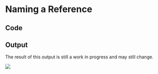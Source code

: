 # Naming a Reference

## Code

<code-block src="ERModel/reference-with-name.ermd"/>

## Output

<note>The result of this output is still a work in progress and may still change.</note>

![](reference-with-name.png)